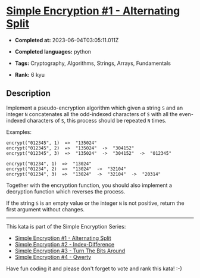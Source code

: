 # [Simple Encryption #1 - Alternating Split](https://www.codewars.com/kata/57814d79a56c88e3e0000786)

- **Completed at:** 2023-06-04T03:05:11.011Z

- **Completed languages:** python

- **Tags:** Cryptography, Algorithms, Strings, Arrays, Fundamentals

- **Rank:** 6 kyu

## Description

Implement a pseudo-encryption algorithm which given a string `S` and an integer `N` concatenates all the odd-indexed characters of `S` with all the even-indexed characters of `S`, this process should be repeated `N` times.

Examples:

```
encrypt("012345", 1)  =>  "135024"
encrypt("012345", 2)  =>  "135024"  ->  "304152"
encrypt("012345", 3)  =>  "135024"  ->  "304152"  ->  "012345"

encrypt("01234", 1)  =>  "13024"
encrypt("01234", 2)  =>  "13024"  ->  "32104"
encrypt("01234", 3)  =>  "13024"  ->  "32104"  ->  "20314"
```

Together with the encryption function, you should also implement a decryption function which reverses the process.

If the string `S` is an empty value or the integer `N` is not positive, return the first argument without changes.

___

This kata is part of the Simple Encryption Series:

* [Simple Encryption #1 - Alternating Split](https://www.codewars.com/kata/simple-encryption-number-1-alternating-split)
* [Simple Encryption #2 - Index-Difference](https://www.codewars.com/kata/simple-encryption-number-2-index-difference)
* [Simple Encryption #3 - Turn The Bits Around](https://www.codewars.com/kata/simple-encryption-number-3-turn-the-bits-around)
* [Simple Encryption #4 - Qwerty](https://www.codewars.com/kata/simple-encryption-number-4-qwerty)

Have fun coding it and please don't forget to vote and rank this kata! :-)